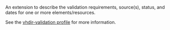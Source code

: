 An extension to describe the validation requirements, source(s), status, and dates for one or more elements/resources.

See the [vhdir-validation profile](http://hl7.org/fhir/ig/vhdir/StructureDefinition/vhdir-validation) for more information.